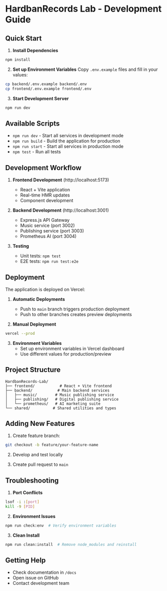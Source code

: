 # HardbanRecords Lab - Development Guide

## Quick Start

1. **Install Dependencies**
```bash
npm install
```

2. **Set up Environment Variables**
Copy `.env.example` files and fill in your values:
```bash
cp backend/.env.example backend/.env
cp frontend/.env.example frontend/.env
```

3. **Start Development Server**
```bash
npm run dev
```

## Available Scripts

- `npm run dev` - Start all services in development mode
- `npm run build` - Build the application for production
- `npm run start` - Start all services in production mode
- `npm test` - Run all tests

## Development Workflow

1. **Frontend Development** (http://localhost:5173)
   - React + Vite application
   - Real-time HMR updates
   - Component development

2. **Backend Development** (http://localhost:3001)
   - Express.js API Gateway
   - Music service (port 3002)
   - Publishing service (port 3003)
   - Prometheus AI (port 3004)

3. **Testing**
   - Unit tests: `npm test`
   - E2E tests: `npm run test:e2e`

## Deployment

The application is deployed on Vercel:

1. **Automatic Deployments**
   - Push to `main` branch triggers production deployment
   - Push to other branches creates preview deployments

2. **Manual Deployment**
```bash
vercel --prod
```

3. **Environment Variables**
   - Set up environment variables in Vercel dashboard
   - Use different values for production/preview

## Project Structure

```
HardbanRecords-Lab/
├── frontend/           # React + Vite frontend
├── backend/           # Main backend services
│   ├── music/        # Music publishing service
│   ├── publishing/   # Digital publishing service
│   └── prometheus/   # AI marketing suite
└── shared/          # Shared utilities and types
```

## Adding New Features

1. Create feature branch:
```bash
git checkout -b feature/your-feature-name
```

2. Develop and test locally

3. Create pull request to `main`

## Troubleshooting

1. **Port Conflicts**
```bash
lsof -i :[port]
kill -9 [PID]
```

2. **Environment Issues**
```bash
npm run check:env  # Verify environment variables
```

3. **Clean Install**
```bash
npm run clean:install  # Remove node_modules and reinstall
```

## Getting Help

- Check documentation in `/docs`
- Open issue on GitHub
- Contact development team